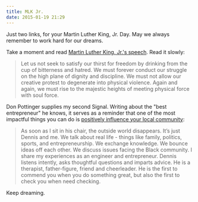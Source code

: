 ```yaml
---
title: MLK Jr. 
date: 2015-01-19 21:29
---
```

Just two links, for your Martin Luther King, Jr. Day. May we always remember to work hard for our dreams. 

Take a moment and read [Martin Luther King, Jr.'s speech](http://www.americanrhetoric.com/speeches/mlkihaveadream.htm). Read it slowly:

> Let us not seek to satisfy our thirst for freedom by drinking from the cup of bitterness and hatred. We must forever conduct our struggle on the high plane of dignity and discipline. We must not allow our creative protest to degenerate into physical violence. Again and again, we must rise to the majestic heights of meeting physical force with soul force.

Don Pottinger supplies my second Signal. Writing about the "best entrepreneur" he knows, it serves as a reminder that one of the most impactful things you can do is [positively influence your local community](http://donpottinger.net/blog/2015/01/19/the-best-entrepreneur-i-know.html):

> As soon as I sit in his chair, the outside world disappears. It’s just Dennis and me. We talk about real life - things like family, politics, sports, and entrepreneurship. We exchange knowledge. We bounce ideas off each other. We discuss issues facing the Black community. I share my experiences as an engineer and entrepreneur. Dennis listens intently, asks thoughtful questions and imparts advice. He is a therapist, father-figure, friend and cheerleader. He is the first to commend you when you do something great, but also the first to check you when need checking. 

Keep dreaming.
